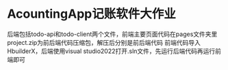 # AcountingApp记账软件大作业
后端包括todo-api和todo-client两个文件，前端主要页面代码在pages文件夹里
project.zip为前后端代码压缩包，解压后分别是前后端代码
前端代码导入HbuilderX，后端使用visual studio2022打开.sln文件，先运行后端代码再运行前端即可
